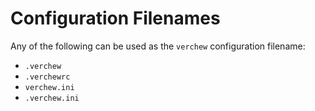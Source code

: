 # Configuration Filenames

Any of the following can be used as the `verchew` configuration filename:

* `.verchew`
* `.verchewrc`
* `verchew.ini`
* `.verchew.ini`
